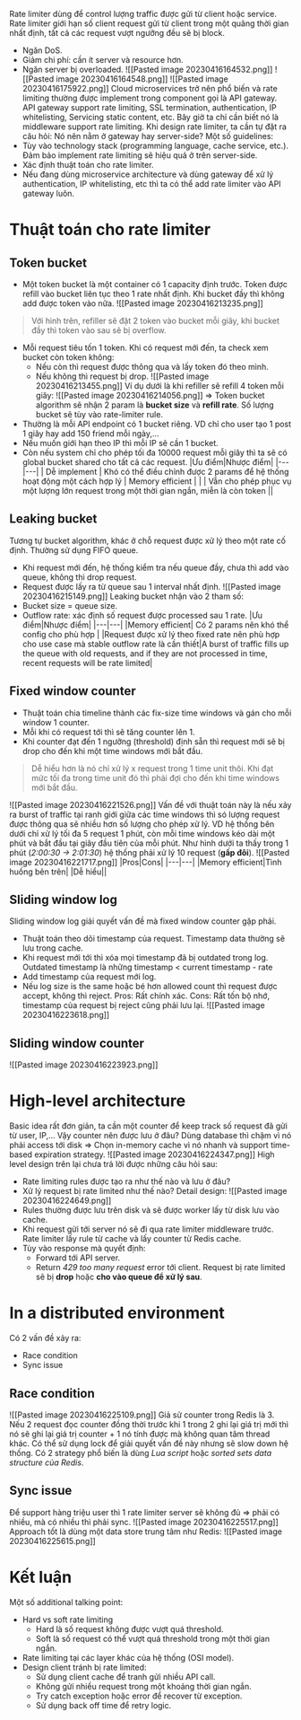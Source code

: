Rate limiter dùng để control lượng traffic được gửi từ client hoặc service. Rate limiter giới hạn số client request gửi từ client trong một quãng thời gian nhất định, tất cả các request vượt ngưỡng đều sẽ bị block.
- Ngăn DoS.
- Giảm chi phí: cần ít server và resource hơn.
- Ngăn server bị overloaded.
![[Pasted image 20230416164532.png]]
![[Pasted image 20230416164548.png]]
![[Pasted image 20230416175922.png]]
Cloud microservices trở nên phổ biến và rate limiting thường được implement trong component gọi là API gateway. API gateway support rate limiting, SSL termination, authentication, IP whitelisting, Servicing static content, etc. Bây giờ ta chỉ cần biết nó là middleware support rate limiting.
Khi design rate limiter, ta cần tự đặt ra câu hỏi: Nó nên nằm ở gateway hay server-side? Một số guidelines:
- Tùy vào technology stack (programming language, cache service, etc.). Đảm bảo implement rate limiting sẽ hiệu quả ở trên server-side.
- Xác định thuật toán cho rate limiter.
- Nếu đang dùng microservice architecture và dùng gateway để xử lý authentication, IP whitelisting, etc thì ta có thể add rate limiter vào API gateway luôn.
# Thuật toán cho rate limiter
## Token bucket
- Một token bucket là một container có 1 capacity định trước. Token được refill vào bucket liên tục theo 1 rate nhất định. Khi bucket đầy thì không add được token vào nữa.
![[Pasted image 20230416213235.png]]
> Với hình trên, refiller sẽ đặt 2 token vào bucket mỗi giây, khi bucket đầy thì token vào sau sẽ bị overflow.

- Mỗi request tiêu tốn 1 token. Khi có request mới đến, ta check xem bucket còn token không:
	- Nếu còn thì request được thông qua và lấy token đó theo mình.
	- Nếu không thì request bị drop.
![[Pasted image 20230416213455.png]]
Ví dụ dưới là khi refiller sẽ refill 4 token mỗi giây:
![[Pasted image 20230416214056.png]]
=> Token bucket algorithm sẽ nhận 2 param là **bucket size** và **refill rate**.
Số lượng bucket sẽ tùy vào rate-limiter rule.
- Thường là mỗi API endpoint có 1 bucket riêng. VD chỉ cho user tạo 1 post 1 giây hay add 150 friend mỗi ngày,...
- Nếu muốn giới hạn theo IP thì mỗi IP sẽ cần 1 bucket.
- Còn nếu system chỉ cho phép tối đa 10000 request mỗi giây thì ta sẽ có global bucket shared cho tất cả các request.
|Ưu điểm|Nhược điểm|
|---|---|
| Dễ implement | Khó có thể điều chỉnh được 2 params để hệ thống hoạt động một cách hợp lý
| Memory efficient | |
| Vẫn cho phép phục vụ một lượng lớn request trong một thời gian ngắn, miễn là còn token ||
## Leaking bucket
Tương tự bucket algorithm, khác ở chỗ request được xử lý theo một rate cố định. Thường sử dụng FIFO queue.
- Khi request mới đến, hệ thống kiểm tra nếu queue đầy, chưa thì add vào queue, không thì drop request.
- Request được lấy ra từ queue sau 1 interval nhất định.
![[Pasted image 20230416215149.png]]
Leaking bucket nhận vào 2 tham số:
- Bucket size = queue size.
- Outflow rate: xác định số request được processed sau 1 rate.
|Ưu điểm|Nhược điểm|
|---|---|
|Memory efficient| Có 2 params nên khó thể config cho phù hợp |
|Request được xử lý theo fixed rate nên phù hợp cho use case mà stable outflow rate là cần thiết|A burst of traffic fills up the queue with old requests, and if they are not processed in time, recent requests will be rate limited|
## Fixed window counter
- Thuật toán chia timeline thành các fix-size time windows và gán cho mỗi window 1 counter.
- Mỗi khi có request tới thì sẽ tăng counter lên 1.
- Khi counter đạt đến 1 ngưỡng (threshold) định sẵn thì request mới sẽ bị drop cho đến khi một time windows mới bắt đầu.
> Dễ hiểu hơn là nó chỉ xử lý x request trong 1 time unit thôi. Khi đạt mức tối đa trong time unit đó thì phải đợi cho đến khi time windows mới bắt đầu.

![[Pasted image 20230416221526.png]]
Vấn đề với thuật toán này là nếu xảy ra burst of traffic tại ranh giới giữa các time windows thì só lượng request được thông qua sẽ nhiều hơn số lượng cho phép xử lý. VD hệ thống bên dưới chỉ xử lý tối đa 5 request 1 phút, còn mỗi time windows kéo dài một phút và bắt đầu tại giây đầu tiên của mỗi phút. Như hình dưới ta thấy trong 1 phút (*2:00:30 -> 2:01:30*) hệ thống phải xử lý 10 request (**gấp đôi**).
![[Pasted image 20230416221717.png]]
|Pros|Cons|
|---|---|
|Memory efficient|Tình huống bên trên|
|Dễ hiểu||
## Sliding window log
Sliding window log giải quyết vấn đề mà fixed window counter gặp phải.
- Thuật toán theo dõi timestamp của request. Timestamp data thường sẽ lưu trong cache.
- Khi request mới tới thì xóa mọi timestamp đã bị outdated trong log. Outdated timestamp là những timestamp < current timestamp - rate
- Add timestamp của request mới log.
- Nếu log size is the same hoặc bé hơn allowed count thì request được accept, không thì reject.
Pros: Rất chính xác.
Cons: Rất tốn bộ nhớ, timestamp của request bị reject cũng phải lưu lại.
![[Pasted image 20230416223618.png]]
## Sliding window counter
![[Pasted image 20230416223923.png]]
# High-level architecture
Basic idea rất đơn giản, ta cần một counter để keep track số request đã gửi từ user, IP,... Vậy counter nên được lưu ở đâu?
Dùng database thì chậm vì nó phải access tới disk => Chọn in-memory cache vì nó nhanh và support time-based expiration strategy.
![[Pasted image 20230416224347.png]]
High level design trên lại chưa trả lời được những câu hỏi sau:
- Rate limiting rules được tạo ra như thế nào và lưu ở đâu?
- Xử lý request bị rate limited như thế nào?
Detail design:
![[Pasted image 20230416224649.png]]
- Rules thường được lưu trên disk và sẽ được worker lấy từ disk lưu vào cache.
- Khi request gửi tới server nó sẽ đi qua rate limiter middleware trước. Rate limiter lấy rule từ cache và lấy counter từ Redis cache.
- Tùy vào response mà quyết định:
	- Forward tới API server.
	- Return *429 too many request* error tới client. Request bị rate limited sẽ bị **drop** hoặc **cho vào queue để xử lý sau**.
# In a distributed environment
Có 2 vấn đề xảy ra:
- Race condition
- Sync issue
## Race condition
![[Pasted image 20230416225109.png]]
Giả sử counter trong Redis là 3. Nếu 2 request đọc counter đồng thời trước khi 1 trong 2 ghi lại giá trị mới thì nó sẽ ghi lại giá trị counter + 1 nó tính được mà không quan tâm thread khác.
Có thể sử dụng lock để giải quyết vấn đề này nhưng sẽ slow down hệ thống. Có 2 strategy phổ biến là dùng *Lua script* hoặc *sorted sets data structure của Redis*.
## Sync issue
Để support hàng triệu user thì 1 rate limiter server sẽ không đủ => phải có nhiều, mà có nhiều thì phải sync.
![[Pasted image 20230416225517.png]]
Approach tốt là dùng một data store trung tâm như Redis:
![[Pasted image 20230416225615.png]]
# Kết luận
Một số additional talking point:
- Hard vs soft rate limiting
	- Hard là số request không được vượt quá threshold.
	- Soft là số request có thể vượt quá threshold trong một thời gian ngắn.
- Rate limiting tại các layer khác của hệ thống (OSI model).
- Design client tránh bị rate limited:
	- Sử dụng client cache để tranh gửi nhiều API call.
	- Không gửi nhiều request trong một khoảng thời gian ngắn.
	- Try catch exception hoặc error để recover từ exception.
	- Sử dụng back off time để retry logic.
